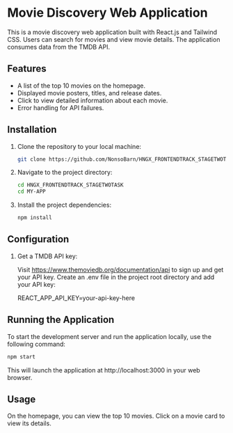 # Movie Discovery Web Application

This is a movie discovery web application built with React.js and Tailwind CSS. Users can search for movies and view movie details. The application consumes data from the TMDB API.



## Features

- A list of the top 10 movies on the homepage.
- Displayed movie posters, titles, and release dates.
- Click to view detailed information about each movie.
- Error handling for API failures.

## Installation

1. Clone the repository to your local machine:

   ```bash
   git clone https://github.com/NonsoBarn/HNGX_FRONTENDTRACK_STAGETWOTASK

2. Navigate to the project directory:

   ```bash
   cd HNGX_FRONTENDTRACK_STAGETWOTASK
   cd MY-APP

3. Install the project dependencies:

   ```bash
   npm install

## Configuration

1. Get a TMDB API key:

   Visit https://www.themoviedb.org/documentation/api to sign up and get your API key.
   Create an .env file in the project root directory and add your API key:

   REACT_APP_API_KEY=your-api-key-here

## Running the Application
   To start the development server and run the application locally, use the following command:
   ```bash
   npm start
```
   This will launch the application at http://localhost:3000 in your web browser.


## Usage
   On the homepage, you can view the top 10 movies.
   Click on a movie card to view its details.
   


   



